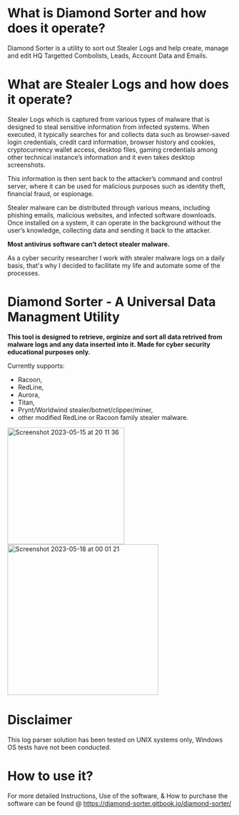 **<h1> What is Diamond Sorter and how does it operate?</h1>** 
Diamond Sorter is a utility to sort out Stealer Logs and help create, manage and edit HQ Targetted Combolists, Leads, Account Data and Emails.

**<h1> What are Stealer Logs and how does it operate?</h1>** 
Stealer Logs which is captured from various types of malware that is designed to steal sensitive information from infected systems. When executed, it typically searches for and collects data such as browser-saved login credentials, credit card information, browser history and cookies, cryptocurrency wallet access, desktop files, gaming credentials among other technical instance’s information and it even takes desktop screenshots.

This information is then sent back to the attacker’s command and control server, where it can be used for malicious purposes such as identity theft, financial fraud, or espionage. 

Stealer malware can be distributed through various means, including phishing emails, malicious websites, and infected software downloads. Once installed on a system, it can operate in the background without the user’s knowledge, collecting data and sending it back to the attacker.

**Most antivirus software can’t detect stealer malware.**

As a cyber security researcher I work with stealer malware logs on a daily basis, that's why I decided to facilitate my life and automate some of the processes.


# Diamond Sorter - A Universal Data Managment Utility

**This tool is designed to retrieve, orginize and sort all data retrived from malware logs and any data inserted into it.
Made for cyber security educational purposes only.**

Currently supports:
- Racoon,
- RedLine,
- Aurora,
- Titan,
- Prynt/Worldwind stealer/botnet/clipper/miner,
- other modified RedLine or Racoon family stealer malware. 

<img width="262" alt="Screenshot 2023-05-15 at 20 11 36" src="https://github.com/milxss/racoon_log_parser/assets/42537931/0552234b-ca21-42d4-bb24-c137e1b69d10"> 
<img width="338" alt="Screenshot 2023-05-18 at 00 01 21" src="https://github.com/milxss/racoon_log_parser/assets/42537931/be40d4ec-eba6-42ed-8b59-afe1f578bbd5">




**<h1> Disclaimer </h1>**
This log parser solution has been tested on UNIX systems only, Windows OS tests have not been
conducted. 


**<h1> How to use it?</h1>**

For more detailed Instructions, Use of the software, & How to purchase the software can be found @ https://diamond-sorter.gitbook.io/diamond-sorter/
